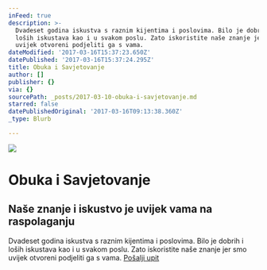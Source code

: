 ```yaml
---
inFeed: true
description: >-
  Dvadeset godina iskustva s raznim kijentima i poslovima. Bilo je dobrih i
  loših iskustava kao i u svakom poslu. Zato iskoristite naše znanje jer smo
  uvijek otvoreni podjeliti ga s vama.
dateModified: '2017-03-16T15:37:23.650Z'
datePublished: '2017-03-16T15:37:24.295Z'
title: Obuka i Savjetovanje
author: []
publisher: {}
via: {}
sourcePath: _posts/2017-03-10-obuka-i-savjetovanje.md
starred: false
datePublishedOriginal: '2017-03-16T09:13:38.360Z'
_type: Blurb

---
```

![](https://imgflo.herokuapp.com/graph/2b2431f8e7ba7b0/ab927f1a0a536c835383030499a54d2d/croprotate.jpg?cropheight=3624&cropwidth=5219&degrees=0&input=https%3A%2F%2Fthe-grid-user-content.s3-us-west-2.amazonaws.com%2F94066c45-c328-4e2a-a638-a1be686f9212.jpg&x=0&y=0)

# Obuka i Savjetovanje

## Naše znanje i iskustvo je uvijek vama na raspolaganju

Dvadeset godina iskustva s raznim kijentima i poslovima. Bilo je dobrih i loših iskustava kao i u svakom poslu. Zato iskoristite naše znanje jer smo uvijek otvoreni podjeliti ga s vama.
[Pošalji upit][0]

[0]: https://docs.google.com/forms/d/e/1FAIpQLScdOVsi3x4G0Lhj3_OM6jahpukJaGd1BQo7SdDcZ_cg58LITg/viewform